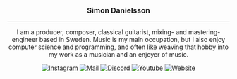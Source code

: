 <h3 align="center">Simon Danielsson</h3>

---
<p align="center">
I am a producer, composer, classical guitarist, mixing- and mastering-engineer based in Sweden. Music is my main occupation, but I also enjoy computer science and programming, and often like weaving that hobby into my work as a musician and an enjoyer of music.
</p>

<p align="center">
    <a href="https://www.instagram.com/danielssonofficial/" target="_blank"><img alt="Instagram" src="https://img.shields.io/badge/-Instagram-FF0069?style=flat-square&logo=Instagram&logoColor=white"></a>
    <a href="mailto:contact@simondanielsson.se" target="_blank"><img alt="Mail" src="https://img.shields.io/badge/-Contact-6D4AFF?style=flat-square&logo=protonmail&logoColor=white"></a>
    <a href="https://discord.com/users/simon_dan01" target="_blank"><img alt="Discord" src="https://img.shields.io/badge/-Discord-5865F2?style=flat-square&logo=discord&logoColor=white"></a>
    <a href="https://www.youtube.com/@simondanielssonmusic" target="_blank"><img alt="Youtube" src="https://img.shields.io/badge/-Youtube-FF0000?style=flat-square&logo=youtube&logoColor=white"></a>
    <a href="https://www.simondanielsson.se/" target="_blank"><img alt="Website" src="https://img.shields.io/badge/-Website-212121?style=flat-square&logo=headspace&logoColor=white"></a>
</p>
